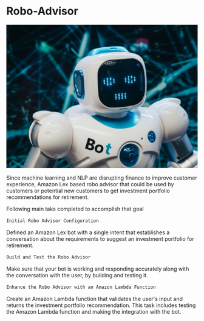 # Robo-Advisor

![Robo](https://github.com/chirathlv/Robo-Advisor/blob/main/Icons/robo.jpg)

Since machine learning and NLP are disrupting finance to improve customer experience, Amazon Lex based robo advisor that could be used by customers or potential new customers to get investment portfolio recommendations for retirement.

Following main taks completed to accomplish that goal

```diff
Initial Robo Advisor Configuration
```

Defined an Amazon Lex bot with a single intent that establishes a conversation about the requirements to suggest an investment portfolio for retirement.

```diff
Build and Test the Robo Advisor
```

Make sure that your bot is working and responding accurately along with the conversation with the user, by building and testing it.

```diff
Enhance the Robo Advisor with an Amazon Lambda Function
```

Create an Amazon Lambda function that validates the user's input and returns the investment portfolio recommendation. This task includes testing the Amazon Lambda function and making the integration with the bot.

